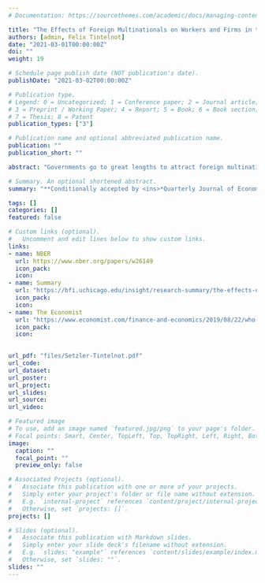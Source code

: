 ```yaml
---
# Documentation: https://sourcethemes.com/academic/docs/managing-content/

title: "The Effects of Foreign Multinationals on Workers and Firms in the United States"
authors: [admin, Felix Tintelnot]
date: "2021-03-01T00:00:00Z"
doi: ""
weight: 19

# Schedule page publish date (NOT publication's date).
publishDate: "2021-03-02T00:00:00Z"

# Publication type.
# Legend: 0 = Uncategorized; 1 = Conference paper; 2 = Journal article;
# 3 = Preprint / Working Paper; 4 = Report; 5 = Book; 6 = Book section;
# 7 = Thesis; 8 = Patent
publication_types: ["3"]

# Publication name and optional abbreviated publication name.
publication: ""
publication_short: ""

abstract: "Governments go to great lengths to attract foreign multinationals because they are thought to raise the wages paid to their employees (direct effects) and to improve outcomes at local domestic firms (indirect effects). We construct the first U.S. employer-employee dataset with foreign ownership information from  tax records to measure these direct and indirect effects.  We find the average direct effect of a foreign multinational firm on its U.S. workers is a 7 percent increase in wages.  This premium is larger for higher skilled workers and for the employees of firms from high GDP per capita countries. We find evidence that it is membership in a multinational production network---instead of foreignness---that generates the foreign firm premium. We leverage the past spatial clustering of foreign-owned firms by country of ownership to identify the indirect effects.  An expansion in the foreign multinational share of commuting zone employment substantially increases the employment, value added, and---for higher earning workers---wages at local domestic-owned firms. Per job created by a foreign multinational, our estimates suggest annual gains of 13,400 USD to the aggregate wages of local incumbents, two-thirds of which are from indirect effects. Our estimates suggest that---via mega-deals for subsidies from local governments---foreign multinationals are able to extract a sizable fraction of the local surplus they generate."

# Summary. An optional shortened abstract.
summary: "**Conditionally accepted by <ins>*Quarterly Journal of Economics*</ins> in March 2021**. </br>My presentations: [NBER Labor Studies](http://conference.nber.org/sched/LSs20), [NBER International](http://conference.nber.org/sched/ITIf19), [EIIT](https://www.freit.org/EIIT/Archives/AgendaEIIT18.pdf), [ASSA](https://www.aeaweb.org/conference/2018/preliminary/2075?q=eNqrVipOLS7OzM8LqSxIVbKqhnGVrAxrawGlCArI), [UEA](http://www.urbaneconomics.org/meetings/virtual2020/info.html), Chicago, Penn State"

tags: []
categories: []
featured: false

# Custom links (optional).
#   Uncomment and edit lines below to show custom links.
links:
- name: NBER
  url: https://www.nber.org/papers/w26149
  icon_pack: 
  icon: 
- name: Summary
  url: "https://bfi.uchicago.edu/insight/research-summary/the-effects-of-foreign-multinationals-on-workers-and-firms-in-the-united-states/"
  icon_pack: 
  icon: 
- name: The Economist
  url: "https://www.economist.com/finance-and-economics/2019/08/22/who-wins-from-foreign-investment"
  icon_pack: 
  icon: 
  

url_pdf: "files/Setzler-Tintelnot.pdf"
url_code:
url_dataset:
url_poster:
url_project:
url_slides:
url_source:
url_video:

# Featured image
# To use, add an image named `featured.jpg/png` to your page's folder. 
# Focal points: Smart, Center, TopLeft, Top, TopRight, Left, Right, BottomLeft, Bottom, BottomRight.
image:
  caption: ""
  focal_point: ""
  preview_only: false

# Associated Projects (optional).
#   Associate this publication with one or more of your projects.
#   Simply enter your project's folder or file name without extension.
#   E.g. `internal-project` references `content/project/internal-project/index.md`.
#   Otherwise, set `projects: []`.
projects: []

# Slides (optional).
#   Associate this publication with Markdown slides.
#   Simply enter your slide deck's filename without extension.
#   E.g. `slides: "example"` references `content/slides/example/index.md`.
#   Otherwise, set `slides: ""`.
slides: ""
---
```

